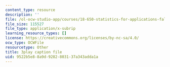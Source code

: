 ```yaml
---
content_type: resource
description: ''
file: /ol-ocw-studio-app/courses/18-650-statistics-for-applications-fall-2016/9522b5e88a9d9282803137a343adda1a_OYcdw5vOgIc.srt
file_size: 115527
file_type: application/x-subrip
learning_resource_types: []
license: https://creativecommons.org/licenses/by-nc-sa/4.0/
ocw_type: OCWFile
resourcetype: Other
title: 3play caption file
uid: 9522b5e8-8a9d-9282-8031-37a343adda1a
---
```

